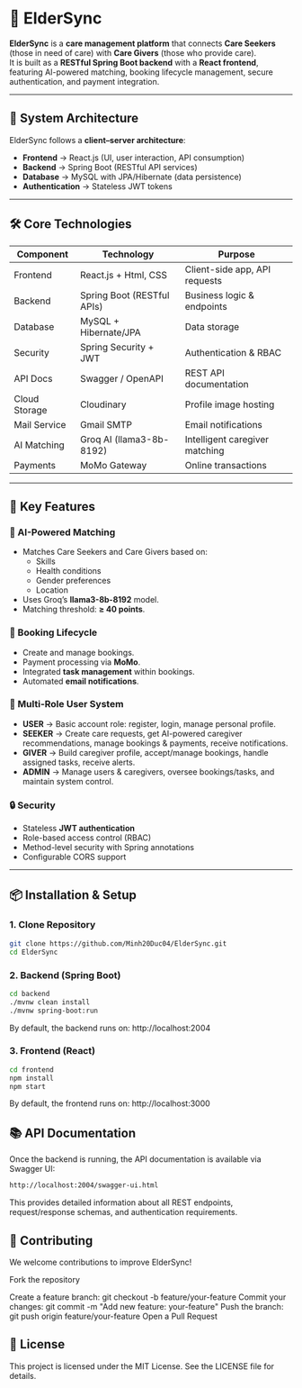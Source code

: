 # 🏥 ElderSync

**ElderSync** is a **care management platform** that connects **Care Seekers** (those in need of care) with **Care Givers** (those who provide care).  
It is built as a **RESTful Spring Boot backend** with a **React frontend**, featuring AI-powered matching, booking lifecycle management, secure authentication, and payment integration.

---

## 🚀 System Architecture

ElderSync follows a **client–server architecture**:

- **Frontend** → React.js (UI, user interaction, API consumption)  
- **Backend** → Spring Boot (RESTful API services)  
- **Database** → MySQL with JPA/Hibernate (data persistence)  
- **Authentication** → Stateless JWT tokens  

---

## 🛠️ Core Technologies

| Component       | Technology                  | Purpose |
|-----------------|-----------------------------|---------|
| Frontend        | React.js + Html, CSS        | Client-side app, API requests |
| Backend         | Spring Boot (RESTful APIs)  | Business logic & endpoints |
| Database        | MySQL + Hibernate/JPA       | Data storage |
| Security        | Spring Security + JWT       | Authentication & RBAC |
| API Docs        | Swagger / OpenAPI           | REST API documentation |
| Cloud Storage   | Cloudinary                  | Profile image hosting |
| Mail Service    | Gmail SMTP                  | Email notifications |
| AI Matching     | Groq AI (llama3-8b-8192)    | Intelligent caregiver matching |
| Payments        | MoMo Gateway                | Online transactions |

---

## 🧩 Key Features

### 🤖 AI-Powered Matching
- Matches Care Seekers and Care Givers based on:
  - Skills  
  - Health conditions  
  - Gender preferences  
  - Location  
- Uses Groq’s **llama3-8b-8192** model.  
- Matching threshold: **≥ 40 points**.

### 📅 Booking Lifecycle
- Create and manage bookings.  
- Payment processing via **MoMo**.  
- Integrated **task management** within bookings.  
- Automated **email notifications**.

### 👥 Multi-Role User System
- **USER** → Basic account role: register, login, manage personal profile.  
- **SEEKER** → Create care requests, get AI-powered caregiver recommendations, manage bookings & payments, receive notifications.  
- **GIVER** → Build caregiver profile, accept/manage bookings, handle assigned tasks, receive alerts.  
- **ADMIN** → Manage users & caregivers, oversee bookings/tasks, and maintain system control.  


### 🔒 Security
- Stateless **JWT authentication**  
- Role-based access control (RBAC)  
- Method-level security with Spring annotations  
- Configurable CORS support  

---

## 📦 Installation & Setup

### 1. Clone Repository
```bash
git clone https://github.com/Minh20Duc04/ElderSync.git
cd ElderSync
```

### 2. Backend (Spring Boot)
```bash
cd backend
./mvnw clean install
./mvnw spring-boot:run
```
By default, the backend runs on:
http://localhost:2004


### 3. Frontend (React)
```bash
cd frontend
npm install
npm start
```
By default, the frontend runs on:
http://localhost:3000

## 📚 API Documentation
Once the backend is running, the API documentation is available via Swagger UI:
```bash
http://localhost:2004/swagger-ui.html
```
This provides detailed information about all REST endpoints, request/response schemas, and authentication requirements.

## 🤝 Contributing
We welcome contributions to improve ElderSync!

Fork the repository

Create a feature branch:
git checkout -b feature/your-feature
Commit your changes:
git commit -m "Add new feature: your-feature"
Push the branch:
git push origin feature/your-feature
Open a Pull Request

## 📄 License
This project is licensed under the MIT License.
See the LICENSE file for details.
